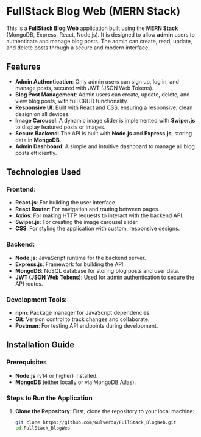 # FullStack Blog Web (MERN Stack)

This is a **FullStack Blog Web** application built using the **MERN Stack** (MongoDB, Express, React, Node.js). It is designed to allow **admin** users to authenticate and manage blog posts. The admin can create, read, update, and delete posts through a secure and modern interface.

## Features

- **Admin Authentication**: Only admin users can sign up, log in, and manage posts, secured with JWT (JSON Web Tokens).
- **Blog Post Management**: Admin users can create, update, delete, and view blog posts, with full CRUD functionality.
- **Responsive UI**: Built with React and CSS, ensuring a responsive, clean design on all devices.
- **Image Carousel**: A dynamic image slider is implemented with **Swiper.js** to display featured posts or images.
- **Secure Backend**: The API is built with **Node.js** and **Express.js**, storing data in **MongoDB**.
- **Admin Dashboard**: A simple and intuitive dashboard to manage all blog posts efficiently.

## Technologies Used

### Frontend:
- **React.js**: For building the user interface.
- **React Router**: For navigation and routing between pages.
- **Axios**: For making HTTP requests to interact with the backend API.
- **Swiper.js**: For creating the image carousel slider.
- **CSS**: For styling the application with custom, responsive designs.

### Backend:
- **Node.js**: JavaScript runtime for the backend server.
- **Express.js**: Framework for building the API.
- **MongoDB**: NoSQL database for storing blog posts and user data.
- **JWT (JSON Web Tokens)**: Used for admin authentication to secure the API routes.

### Development Tools:
- **npm**: Package manager for JavaScript dependencies.
- **Git**: Version control to track changes and collaborate.
- **Postman**: For testing API endpoints during development.

## Installation Guide

### Prerequisites
- **Node.js** (v14 or higher) installed.
- **MongoDB** (either locally or via MongoDB Atlas).

### Steps to Run the Application

1. **Clone the Repository**:
   First, clone the repository to your local machine:

   ```bash
   git clone https://github.com/Gulverda/FullStack_BlogWeb.git
   cd FullStack_BlogWeb

